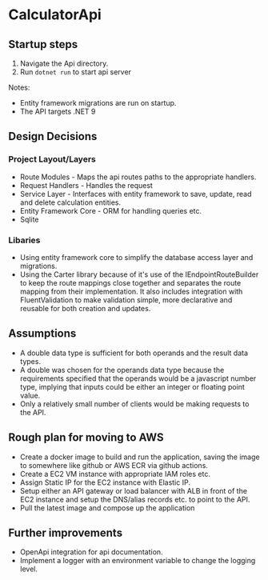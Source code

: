 # CalculatorApi

## Startup steps
1. Navigate the Api directory.
2. Run `dotnet run` to start api server

Notes:
- Entity framework migrations are run on startup.
- The API targets .NET 9

## Design Decisions

### Project Layout/Layers
- Route Modules - Maps the api routes paths to the appropriate handlers.
- Request Handlers - Handles the request
- Service Layer - Interfaces with entity framework to save, update, read and delete calculation entities.
- Entity Framework Core - ORM for handling queries etc.
- Sqlite

### Libaries
- Using entity framework core to simplify the database access layer and migrations.
- Using the Carter library because of it's use of the IEndpointRouteBuilder to keep the route mappings close together and separates the route mapping from their implementation. It also includes integration with FluentValidation to make validation simple, more declarative and reusable for both creation and updates.

## Assumptions
- A double data type is sufficient for both operands and the result data types.
- A double was chosen for the operands data type because the requirements specified that the operands would be a javascript number type, implying that inputs could be either an integer or floating point value.
- Only a relatively small number of clients would be making requests to the API.

## Rough plan for moving to AWS
- Create a docker image to build and run the application, saving the image to somewhere like github or AWS ECR via github actions.
- Create a EC2 VM instance with appropriate IAM roles etc.
- Assign Static IP for the EC2 instance with Elastic IP.
- Setup either an API gateway or load balancer with ALB in front of the EC2 instance and setup the DNS/alias records etc. to point to the API.
- Pull the latest image and compose up the application

## Further improvements
- OpenApi integration for api documentation.
- Implement a logger with an environment variable to change the logging level.